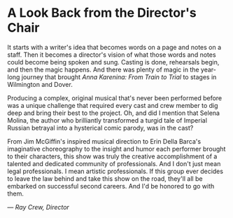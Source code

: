 # A Look Back from the Director's Chair

It starts with a writer's idea that becomes words on a page and notes on a staff. Then it becomes a director's vision of what those words and notes could become being spoken and sung. Casting is done, rehearsals begin, and then the magic happens. And there was plenty of magic in the year-long journey that brought _Anna Karenina: From Train to Trial_ to stages in Wilmington and Dover.

Producing a complex, original musical that's never been performed before was a unique challenge that required every cast and crew member to dig deep and bring their best to the project. Oh, and did I mention that Selena Molina, the author who brilliantly transformed a turgid tale of Imperial Russian betrayal into a hysterical comic parody, was in the cast?

From Jim McGiffin's inspired musical direction to Erin Della Barca's imaginative choreography to the insight and humor each performer brought to their characters, this show was truly the creative accomplishment of a talented and dedicated community of professionals. And I don't just mean legal professionals. I mean artistic professionals. If this group ever decides to leave the law behind and take this show on the road, they'll all be embarked on successful second careers. And I'd be honored to go with them.

— _Ray Crew, Director_
